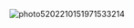 ![photo5202210151971533214](https://user-images.githubusercontent.com/72563496/105036253-e9c28180-5a64-11eb-95da-3d78ee3b530f.jpg)
